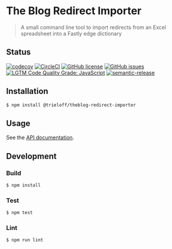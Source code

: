 # The Blog Redirect Importer

> A small command line tool to import redirects from an Excel spreadsheet into a Fastly edge dictionary

## Status
[![codecov](https://img.shields.io/codecov/c/github/trieloff/theblog-redirect-importer.svg)](https://codecov.io/gh/trieloff/theblog-redirect-importer)
[![CircleCI](https://img.shields.io/circleci/project/github/trieloff/theblog-redirect-importer.svg)](https://circleci.com/gh/trieloff/theblog-redirect-importer)
[![GitHub license](https://img.shields.io/github/license/trieloff/theblog-redirect-importer.svg)](https://github.com/trieloff/theblog-redirect-importer/blob/master/LICENSE.txt)
[![GitHub issues](https://img.shields.io/github/issues/trieloff/theblog-redirect-importer.svg)](https://github.com/trieloff/theblog-redirect-importer/issues)
[![LGTM Code Quality Grade: JavaScript](https://img.shields.io/lgtm/grade/javascript/g/trieloff/theblog-redirect-importer.svg?logo=lgtm&logoWidth=18)](https://lgtm.com/projects/g/trieloff/theblog-redirect-importer)
[![semantic-release](https://img.shields.io/badge/%20%20%F0%9F%93%A6%F0%9F%9A%80-semantic--release-e10079.svg)](https://github.com/semantic-release/semantic-release)

## Installation

```bash
$ npm install @trieloff/theblog-redirect-importer
```

## Usage

See the [API documentation](docs/API.md).

## Development

### Build

```bash
$ npm install
```

### Test

```bash
$ npm test
```

### Lint

```bash
$ npm run lint
```
